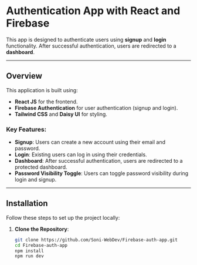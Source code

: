 # Authentication App with React and Firebase

This app is designed to authenticate users using **signup** and **login** functionality. After successful authentication, users are redirected to a **dashboard**.

---

## Overview

This application is built using:

- **React JS** for the frontend.
- **Firebase Authentication** for user authentication (signup and login).
- **Tailwind CSS** and **Daisy UI** for styling.

### Key Features:

- **Signup**: Users can create a new account using their email and password.
- **Login**: Existing users can log in using their credentials.
- **Dashboard**: After successful authentication, users are redirected to a protected dashboard.
- **Password Visibility Toggle**: Users can toggle password visibility during login and signup.

---

## Installation

Follow these steps to set up the project locally:

1. **Clone the Repository**:
   ```bash
   git clone https://github.com/Soni-WebDev/Firebase-auth-app.git
   cd Firebase-auth-app
   npm install
   npm run dev
   ```
